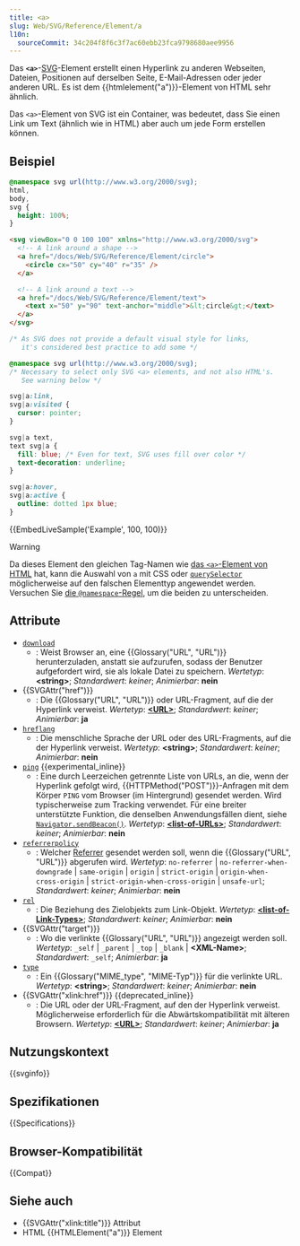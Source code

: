```yaml
---
title: <a>
slug: Web/SVG/Reference/Element/a
l10n:
  sourceCommit: 34c204f8f6c3f7ac60ebb23fca9798680aee9956
---
```


Das **`<a>`**-[SVG](/de/docs/Web/SVG)-Element erstellt einen Hyperlink zu anderen Webseiten, Dateien, Positionen auf derselben Seite, E-Mail-Adressen oder jeder anderen URL. Es ist dem {{htmlelement("a")}}-Element von HTML sehr ähnlich.

Das `<a>`-Element von SVG ist ein Container, was bedeutet, dass Sie einen Link um Text (ähnlich wie in HTML) aber auch um jede Form erstellen können.

## Beispiel

```css hidden
@namespace svg url(http://www.w3.org/2000/svg);
html,
body,
svg {
  height: 100%;
}
```

```html
<svg viewBox="0 0 100 100" xmlns="http://www.w3.org/2000/svg">
  <!-- A link around a shape -->
  <a href="/docs/Web/SVG/Reference/Element/circle">
    <circle cx="50" cy="40" r="35" />
  </a>

  <!-- A link around a text -->
  <a href="/docs/Web/SVG/Reference/Element/text">
    <text x="50" y="90" text-anchor="middle">&lt;circle&gt;</text>
  </a>
</svg>
```

```css
/* As SVG does not provide a default visual style for links,
   it's considered best practice to add some */

@namespace svg url(http://www.w3.org/2000/svg);
/* Necessary to select only SVG <a> elements, and not also HTML's.
   See warning below */

svg|a:link,
svg|a:visited {
  cursor: pointer;
}

svg|a text,
text svg|a {
  fill: blue; /* Even for text, SVG uses fill over color */
  text-decoration: underline;
}

svg|a:hover,
svg|a:active {
  outline: dotted 1px blue;
}
```

{{EmbedLiveSample('Example', 100, 100)}}

> [!WARNING]
> Da dieses Element den gleichen Tag-Namen wie [das `<a>`-Element von HTML](/de/docs/Web/HTML/Reference/Elements/a) hat, kann die Auswahl von `a` mit CSS oder [`querySelector`](/de/docs/Web/API/Document/querySelector) möglicherweise auf den falschen Elementtyp angewendet werden. Versuchen Sie [die `@namespace`-Regel](/de/docs/Web/CSS/@namespace), um die beiden zu unterscheiden.

## Attribute

- [`download`](/de/docs/Web/HTML/Reference/Elements/a#download)
  - : Weist Browser an, eine {{Glossary("URL", "URL")}} herunterzuladen, anstatt sie aufzurufen, sodass der Benutzer aufgefordert wird, sie als lokale Datei zu speichern.
    _Wertetyp_: **\<string>**; _Standardwert_: _keiner_; _Animierbar_: **nein**
- {{SVGAttr("href")}}
  - : Die {{Glossary("URL", "URL")}} oder URL-Fragment, auf die der Hyperlink verweist.
    _Wertetyp_: **[\<URL>](/de/docs/Web/SVG/Guides/Content_type#url)**; _Standardwert_: _keiner_; _Animierbar_: **ja**
- [`hreflang`](/de/docs/Web/HTML/Reference/Elements/a#hreflang)
  - : Die menschliche Sprache der URL oder des URL-Fragments, auf die der Hyperlink verweist.
    _Wertetyp_: **\<string>**; _Standardwert_: _keiner_; _Animierbar_: **nein**
- [`ping`](/de/docs/Web/HTML/Reference/Elements/a#ping) {{experimental_inline}}
  - : Eine durch Leerzeichen getrennte Liste von URLs, an die, wenn der Hyperlink gefolgt wird, {{HTTPMethod("POST")}}-Anfragen mit dem Körper `PING` vom Browser (im Hintergrund) gesendet werden. Wird typischerweise zum Tracking verwendet. Für eine breiter unterstützte Funktion, die denselben Anwendungsfällen dient, siehe [`Navigator.sendBeacon()`](/de/docs/Web/API/Navigator/sendBeacon).
    _Wertetyp_: **[\<list-of-URLs>](/de/docs/Web/SVG/Guides/Content_type#list-of-ts)**; _Standardwert_: _keiner_; _Animierbar_: **nein**
- [`referrerpolicy`](/de/docs/Web/HTML/Reference/Elements/a#referrerpolicy)
  - : Welcher [Referrer](/de/docs/Web/HTTP/Reference/Headers/Referer) gesendet werden soll, wenn die {{Glossary("URL", "URL")}} abgerufen wird.
    _Wertetyp_: `no-referrer` | `no-referrer-when-downgrade` | `same-origin` | `origin` | `strict-origin` | `origin-when-cross-origin` | `strict-origin-when-cross-origin` | `unsafe-url`; _Standardwert_: _keiner_; _Animierbar_: **nein**
- [`rel`](/de/docs/Web/HTML/Reference/Elements/a#rel)
  - : Die Beziehung des Zielobjekts zum Link-Objekt.
    _Wertetyp_: **[\<list-of-Link-Types>](/de/docs/Web/HTML/Reference/Attributes/rel)**; _Standardwert_: _keiner_; _Animierbar_: **nein**
- {{SVGAttr("target")}}
  - : Wo die verlinkte {{Glossary("URL", "URL")}} angezeigt werden soll.
    _Wertetyp_: `_self` | `_parent` | `_top` | `_blank` | **\<XML-Name>**; _Standardwert_: `_self`; _Animierbar_: **ja**
- [`type`](/de/docs/Web/HTML/Reference/Elements/a#type)
  - : Ein {{Glossary("MIME_type", "MIME-Typ")}} für die verlinkte URL.
    _Wertetyp_: **\<string>**; _Standardwert_: _keiner_; _Animierbar_: **nein**
- {{SVGAttr("xlink:href")}} {{deprecated_inline}}
  - : Die URL oder der URL-Fragment, auf den der Hyperlink verweist. Möglicherweise erforderlich für die Abwärtskompatibilität mit älteren Browsern.
    _Wertetyp_: **[\<URL>](/de/docs/Web/SVG/Guides/Content_type#url)**; _Standardwert_: _keiner_; _Animierbar_: **ja**

## Nutzungskontext

{{svginfo}}

## Spezifikationen

{{Specifications}}

## Browser-Kompatibilität

{{Compat}}

## Siehe auch

- {{SVGAttr("xlink:title")}} Attribut
- HTML {{HTMLElement("a")}} Element
